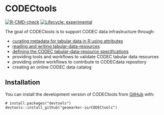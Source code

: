 # CODECtools

<!-- badges: start -->
[![R-CMD-check](https://github.com/geomarker-io/CODECtools/actions/workflows/R-CMD-check.yaml/badge.svg)](https://github.com/geomarker-io/CODECtools/actions/workflows/R-CMD-check.yaml)
[![Lifecycle: experimental](https://img.shields.io/badge/lifecycle-experimental-orange.svg)](https://lifecycle.r-lib.org/articles/stages.html#experimental)
<!-- badges: end -->

The goal of CODECtools is to support CODEC data infrastructure through:

- [curating metadata for tabular data in R using attributes](articles/curating-metadata.html)
- [reading and writing tabular-data-resources](articles/reading-writing-tdr.html)
- [defining the CODEC tabular-data-resource specifications](articles/codec-specs.html)
- providing tools and workflows to validate CODEC tabular data resources 
- providing online workflows to contribute to CODECdata repository
- creating an online CODEC data catalog

## Installation

You can install the development version of CODECtools from [GitHub](https://github.com/) with:

```
# install.packages("devtools")
devtools::install_github("geomarker-io/CODECtools")
```

